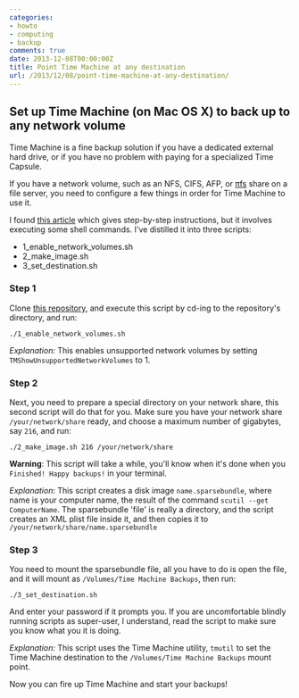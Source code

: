 ```yaml
---
categories:
- howto
- computing
- backup
comments: true
date: 2013-12-08T00:00:00Z
title: Point Time Machine at any destination
url: /2013/12/08/point-time-machine-at-any-destination/
---
```


## Set up Time Machine (on Mac OS X) to back up to any network volume

Time Machine is a fine backup solution if you have a dedicated external hard drive, or if you have no problem with paying for a specialized Time Capsule.

If you have a network volume, such as an NFS, CIFS, AFP, or [πfs](https://github.com/philipl/pifs#readme) share on a file server, you need to configure a few things in order for Time Machine to use it.

I found [this article](http://lifehacker.com/5691649/an-easier-way-to-set-up-time-machine-to-back-up-to-a-networked-windows-computer) which gives step-by-step instructions, but it involves executing some shell commands. I've distilled it into three scripts: 

 - 1_enable_network_volumes.sh
 - 2_make_image.sh
 - 3_set_destination.sh
 
### Step 1

Clone [this repository](https://github.com/tlehman/time_machine_any_destination), and execute this script by cd-ing to the repository's directory, and run:

``` 
./1_enable_network_volumes.sh
```

_Explanation:_ This enables unsupported network volumes by setting `TMShowUnsupportedNetworkVolumes` to 1.

### Step 2

Next, you need to prepare a special directory on your network share, this second script will do that for you. Make sure you have your network share `/your/network/share` ready, and choose a maximum number of gigabytes, say `216`, and run:

```
./2_make_image.sh 216 /your/network/share
```

__Warning__: This script will take a while, you'll know when it's done when you `Finished! Happy backups!` in your terminal.

_Explanation_: This script creates a disk image `name.sparsebundle`, where name is your computer name, the result of the command `scutil --get ComputerName`. The sparsebundle 'file' is really a directory, and the script creates an XML plist file inside it, and then copies it to `/your/network/share/name.sparsebundle`

### Step 3

You need to mount the sparsebundle file, all you have to do is open the file, and it will mount as `/Volumes/Time Machine Backups`, then run:

```
./3_set_destination.sh
```

And enter your password if it prompts you. If you are uncomfortable blindly running scripts as super-user, I understand, read the script to make sure you know what you it is doing.

_Explanation:_ This script uses the Time Machine utility, `tmutil` to set the Time Machine destination to the `/Volumes/Time Machine Backups` mount point.

Now you can fire up Time Machine and start your backups!

